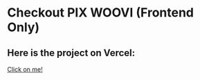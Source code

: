 # Checkout PIX WOOVI (Frontend Only)

## Here is the project on Vercel:

[Click on me!](https://woovi-challenge-three.vercel.app/)
